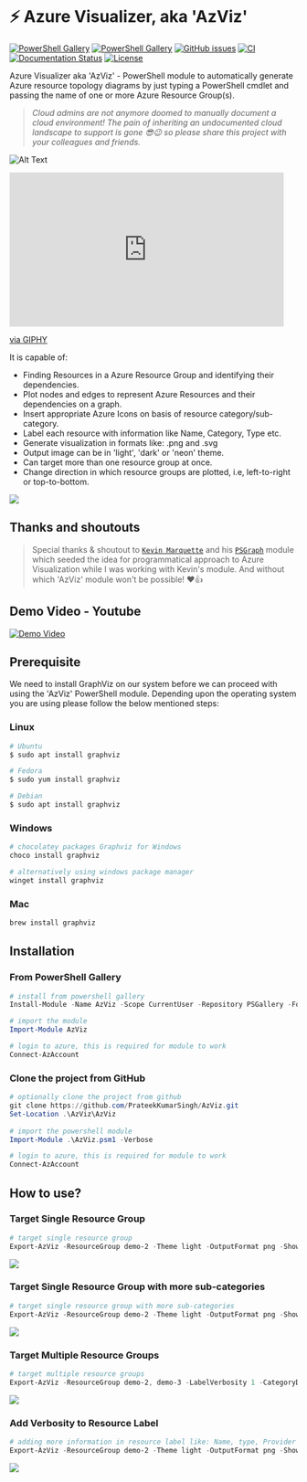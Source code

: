 # ⚡ Azure Visualizer, aka 'AzViz' 

[![PowerShell Gallery][psgallery-version-badge]][psgallery] [![PowerShell Gallery][psgallery-badge]][psgallery] [![GitHub issues][github-issues-badge]][github-issues] [![CI][github-action-ci-badge]][github-action-ci] [![Documentation Status][docs-badge]][docs] [![License][license-badge]][license]

[psgallery-version-badge]: https://img.shields.io/powershellgallery/v/AzViz.svg
[docs-badge]: https://readthedocs.org/projects/azviz/badge/?version=latest
[docs]: http://AzViz.readthedocs.io/en/latest/
[psgallery-badge]: https://img.shields.io/powershellgallery/dt/AzViz.svg
[psgallery]: https://www.powershellgallery.com/packages/AzViz
[license-badge]: https://img.shields.io/github/license/PrateekKumarSingh/AzViz.svg
[license]: https://www.powershellgallery.com/packages/AzViz
[github-issues-badge]: https://img.shields.io/github/issues/PrateekKumarSingh/AzViz.svg
[github-issues]: https://github.com/PrateekKumarSingh/AzViz/issues
[github-action-ci-badge]: https://github.com/PrateekKumarSingh/AzViz/actions/workflows/main.yml/badge.svg
[github-action-ci]: https://github.com/PrateekKumarSingh/AzViz/actions/workflows/main.yml

Azure Visualizer aka 'AzViz' - PowerShell module to automatically generate Azure resource topology diagrams by just typing a PowerShell cmdlet and passing the name of one or more Azure Resource Group(s).

> _Cloud admins are not anymore doomed to manually document a cloud environment! The pain of inheriting an undocumented cloud landscape to support is gone 😎😉 so please share this project with your colleagues and friends._

![Alt Text](https://media.giphy.com/media/o7RZbs4KAA6tvM4H6j/giphy.gif)


<iframe src="https://giphy.com/embed/o7RZbs4KAA6tvM4H6j" width="480" height="270" frameBorder="0" class="giphy-embed" allowFullScreen></iframe><p><a href="https://giphy.com/gifs/buymeacoffee-buy-me-a-coffee-support-button-o7RZbs4KAA6tvM4H6j">via GIPHY</a></p>

It is capable of:
 * Finding Resources in a Azure Resource Group and identifying their dependencies.
 * Plot nodes and edges to represent Azure Resources and their dependencies on a graph.
 * Insert appropriate Azure Icons on basis of resource category/sub-category.
 * Label each resource with information like Name, Category, Type etc.
 * Generate visualization in formats like: .png and .svg
 * Output image can be in 'light', 'dark' or 'neon' theme.
 * Can target more than one resource group at once.
 * Change direction in which resource groups are plotted, i.e, left-to-right or top-to-bottom.
 
![](https://github.com/PrateekKumarSingh/AzViz/blob/master/img/themeneon.jpg)

## Thanks and shoutouts

> Special thanks & shoutout to [`Kevin Marquette`](https://twitter.com/KevinMarquette) and his [`PSGraph`](https://www.powershellgallery.com/packages/PSGraph/2.1.38.27) module which seeded the idea for programmatical approach to Azure Visualization while I was working with Kevin's module. And without which 'AzViz' module won't be possible! ♥👍

## Demo Video - Youtube

[![Demo Video](https://img.youtube.com/vi/7rsNGJ-QmEA/0.jpg)](https://www.youtube.com/watch?v=7rsNGJ-QmEA)

## Prerequisite

We need to install GraphViz on our system before we can proceed with using the 'AzViz' PowerShell module. Depending upon the operating system you are using please follow the below mentioned steps:
### Linux


```bash
# Ubuntu
$ sudo apt install graphviz

# Fedora
$ sudo yum install graphviz

# Debian
$ sudo apt install graphviz
```

### Windows

```PowerShell
# chocolatey packages Graphviz for Windows
choco install graphviz

# alternatively using windows package manager
winget install graphviz
```

### Mac

```PowerShell
brew install graphviz
```

## Installation 
### From PowerShell Gallery

```PowerShell
# install from powershell gallery
Install-Module -Name AzViz -Scope CurrentUser -Repository PSGallery -Force

# import the module
Import-Module AzViz

# login to azure, this is required for module to work
Connect-AzAccount
```

### Clone the project from GitHub

```PowerShell
# optionally clone the project from github
git clone https://github.com/PrateekKumarSingh/AzViz.git
Set-Location .\AzViz\AzViz
   
# import the powershell module
Import-Module .\AzViz.psm1 -Verbose

# login to azure, this is required for module to work
Connect-AzAccount
```

## How to use?

### Target Single Resource Group

```PowerShell
# target single resource group
Export-AzViz -ResourceGroup demo-2 -Theme light -OutputFormat png -Show
```
![](https://github.com/PrateekKumarSingh/AzViz/blob/master/img/SingleResourceGroup.png)
### Target Single Resource Group with more sub-categories

```PowerShell
# target single resource group with more sub-categories
Export-AzViz -ResourceGroup demo-2 -Theme light -OutputFormat png -Show -CategoryDepth 2
```
![](https://github.com/PrateekKumarSingh/AzViz/blob/master/img/SingleResourceGroupSubCategories.png)
### Target Multiple Resource Groups

```PowerShell
# target multiple resource groups
Export-AzViz -ResourceGroup demo-2, demo-3 -LabelVerbosity 1 -CategoryDepth 1 -Theme light -Show -OutputFormat png
```
![](https://github.com/PrateekKumarSingh/AzViz/blob/master/img/MultipleResourceGroups.png)
### Add Verbosity to Resource Label

```PowerShell
# adding more information in resource label like: Name, type, Provider etc
Export-AzViz -ResourceGroup demo-2 -Theme light -OutputFormat png -Show -LabelVerbosity 2
```
![](https://github.com/PrateekKumarSingh/AzViz/blob/master/img/LabelVerbosity.png)
